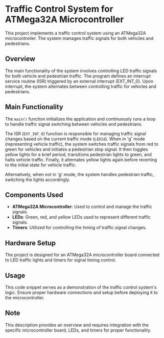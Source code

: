 # Traffic Control System for ATMega32A Microcontroller

This project implements a traffic control system using an ATMega32A microcontroller. The system manages traffic signals for both vehicles and pedestrians.

## Overview

The main functionality of the system involves controlling LED traffic signals for both vehicle and pedestrian traffic. The program defines an interrupt service routine (ISR) triggered by an external interrupt (EXT_INT_0). Upon interrupt, the system alternates between controlling traffic for vehicles and pedestrians.

## Main Functionality

The `main()` function initializes the application and continuously runs a loop to handle traffic signal switching between vehicles and pedestrians.

The ISR (`EXT_INT_0`) function is responsible for managing traffic signal changes based on the current traffic mode (`LEDId`). When in 'g' mode (representing vehicle traffic), the system switches traffic signals from red to green for vehicles and initiates a pedestrian stop signal. It then toggles yellow lights for a brief period, transitions pedestrian lights to green, and halts vehicle traffic. Finally, it alternates yellow lights again before reverting to the initial state for vehicle traffic.

Alternatively, when not in 'g' mode, the system handles pedestrian traffic, switching the lights accordingly.

## Components Used

- **ATMega32A Microcontroller**: Used to control and manage the traffic signals.
- **LEDs**: Green, red, and yellow LEDs used to represent different traffic signals.
- **Timers**: Utilized for controlling the timing of traffic signal changes.

## Hardware Setup

The project is designed for an ATMega32A microcontroller board connected to LED traffic lights and timers for signal timing control.

## Usage

This code snippet serves as a demonstration of the traffic control system's logic. Ensure proper hardware connections and setup before deploying it to the microcontroller.

## Note

This description provides an overview and requires integration with the specific microcontroller board, LEDs, and timers for proper functionality.

